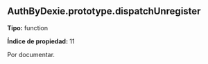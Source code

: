 ## AuthByDexie.prototype.dispatchUnregister

**Tipo:** function

**Índice de propiedad:** 11

Por documentar.



